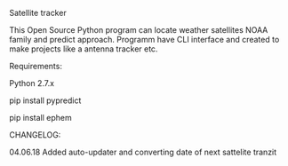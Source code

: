 Satellite tracker


This Open Source Python program can locate weather satellites NOAA family and predict approach.
Programm have CLI interface and created to make projects like a antenna tracker etc.

Requirements:

 Python 2.7.x

 pip install pypredict
 
 pip install ephem

CHANGELOG:

04.06.18 Added auto-updater and converting date of next sattelite tranzit

